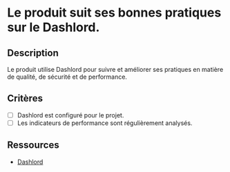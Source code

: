 # Le produit suit ses bonnes pratiques sur le Dashlord.

## Description

Le produit utilise Dashlord pour suivre et améliorer ses pratiques en matière de qualité, de sécurité et de performance.

## Critères

- [ ] Dashlord est configuré pour le projet.
- [ ] Les indicateurs de performance sont régulièrement analysés.

## Ressources

- [Dashlord](https://dashlord.example.com)
